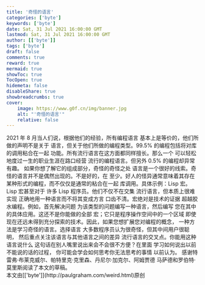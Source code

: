 ```yaml
---
title: '奇怪的语言'
categories: ['byte']
keywords: ['byte']
date: Sat, 31 Jul 2021 16:00:00 GMT
lastmod: Sat, 31 Jul 2021 16:00:00 GMT
author: [['byte']]
tags: ['byte']
draft: false 
comments: true
reward: true 
mermaid: true 
showToc: true 
TocOpen: true 
hidemeta: false 
disableShare: true 
showbreadcrumbs: true 
cover:
    image: https://www.g0f.cn/img/banner.jpg
    alt: "'奇怪的语言'"
    relative: false
---
```


<div>
2021 年 8 月当人们说，根据他们的经验，所有编程语言
基本上是等价的，他们所做的声明不是关于
语言，但关于他们所做的编程类型。99.5% 的编程包括将对库的调用粘合在一起
功能。所有流行语言在这方面都同样擅长。那么一个
可以轻松地度过一生的职业生涯在路口经营
流行的编程语言。但另外 0.5% 的编程却异常有趣。
如果你想了解它的组成部分，奇怪的奇怪之处
语言是一个很好的线索。奇怪的语言并不是偶然出现的。不是好的，在
至少。好人的怪异通常意味着其存在
某种形式的编程，而不仅仅是通常的粘合在一起
库调用。具体示例：Lisp 宏。 Lisp 宏甚至对于
许多 Lisp 程序员。他们不仅不在交集
流行语言，但本质上很难实现
正确地用一种语言而不将其变成方言
口齿不清。宏绝对是技术的证据
超越胶水编程。例如，首先解决问题
为该类型的问题编写一种语言，然后编写
您在其中的具体应用。这还不是你能做的全部
宏；它只是程序操作空间中的一个区域
即使现在还远未得到充分探索的技术。因此，如果您想扩展您对编程的概念，
一种方法是学习奇怪的语言。选择语言
大多数程序员认为很奇怪，但其中间用户很聪明，
然后重点关注该语言与其他语言之间的差异
流行语言的交叉点。你能用这种语言说什么
这句话在别人嘴里说出来会不会很不方便？在里面
学习如何说出以前不能说的话的过程，
你可能会学会如何思考你无法思考的事情
以前认为。
感谢特雷弗·布莱克威尔、帕特里克·克里森、丹尼尔·加克尔、阿姆贾德
马萨德和罗伯特·莫里斯阅读了本文的草稿。

</div>

<div>
本文由[['byte']](http://paulgraham.com/weird.html)原创
</div>

